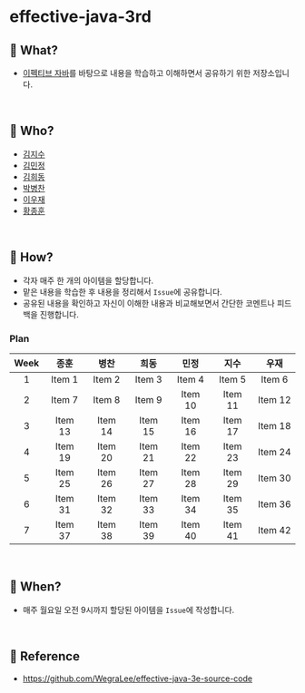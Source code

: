 # effective-java-3rd

## 📕 What?
- [이펙티브 자바](http://www.kyobobook.co.kr/product/detailViewKor.laf?ejkGb=KOR&mallGb=KOR&barcode=9788966262281&orderClick=LEa&Kc=#N)를 바탕으로 내용을 학습하고 이해하면서 공유하기 위한 저장소입니다.

<br>

## 📗 Who?
- [김지수](https://github.com/SooKim1110)
- [김민정](https://github.com/co323co)
- [김희동](https://github.com/ruthetum)
- [박병찬](https://github.com/qkrqudcks7)
- [이우재](https://github.com/kmswlee)
- [황종훈](https://github.com/ybell1028)

<br>

## 📘 How?
- 각자 매주 한 개의 아이템을 할당합니다.
- 맡은 내용을 학습한 후 내용을 정리해서 `Issue`에 공유합니다.
- 공유된 내용을 확인하고 자신이 이해한 내용과 비교해보면서 간단한 코멘트나 피드백을 진행합니다.

### Plan
|Week|종훈|병찬|희동|민정|지수|우재|
|:---:|:---:|:---:|:---:|:---:|:---:|:---:|
|1|Item 1|Item 2|Item 3|Item 4|Item 5|Item 6|
|2|Item 7|Item 8|Item 9|Item 10|Item 11|Item 12|
|3|Item 13|Item 14|Item 15|Item 16|Item 17|Item 18|
|4|Item 19|Item 20|Item 21|Item 22|Item 23|Item 24|
|5|Item 25|Item 26|Item 27|Item 28|Item 29|Item 30|
|6|Item 31|Item 32|Item 33|Item 34|Item 35|Item 36|
|7|Item 37|Item 38|Item 39|Item 40|Item 41|Item 42|

<br>

## 📙 When?
- 매주 월요일 오전 9시까지 할당된 아이템을 `Issue`에 작성합니다.

<br>

## 📒 Reference
- https://github.com/WegraLee/effective-java-3e-source-code
